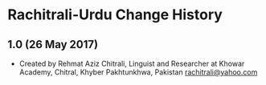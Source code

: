 Rachitrali-Urdu Change History
=======================

1.0 (26 May 2017)
-----------------

* Created by Rehmat Aziz Chitrali, Linguist and Researcher at Khowar Academy, Chitral, Khyber Pakhtunkhwa, Pakistan rachitrali@yahoo.com 

